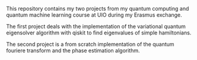 This repository contains my two projects from my quantum computing and quantum machine learning course at UIO during my Erasmus exchange.

The first project deals with the implementation of the variational quantum eigensolver algorithm with qiskit to find eigenvalues of simple hamiltonians.

The second project is a from scratch implementation of the quantum fouriere transform and the phase estimation algorithm.
